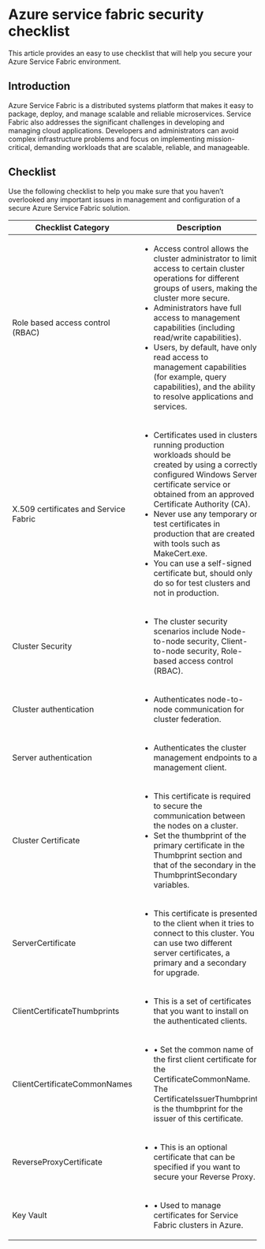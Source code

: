 # Azure service fabric security checklist
This article provides an easy to use checklist that will help you secure your Azure Service Fabric environment.

## Introduction
Azure Service Fabric is a distributed systems platform that makes it easy to package, deploy, and manage scalable and reliable microservices. Service Fabric also addresses the significant challenges in developing and managing cloud applications. Developers and administrators can avoid complex infrastructure problems and focus on implementing mission-critical, demanding workloads that are scalable, reliable, and manageable.

## Checklist
Use the following checklist to help you make sure that you haven’t overlooked any important issues in management and configuration of a secure Azure Service Fabric solution.


|Checklist Category| Description |
| ------------ | -------- |
|Role based access control (RBAC) | <ul><li>Access control allows the cluster administrator to limit access to certain cluster operations for different groups of users, making the cluster more secure.</li><li>Administrators have full access to management capabilities (including read/write capabilities). </li><li>	Users, by default, have only read access to management capabilities (for example, query capabilities), and the ability to resolve applications and services.</li></ul>|
|X.509 certificates and Service Fabric | <ul><li>Certificates used in clusters running production workloads should be created by using a correctly configured Windows Server certificate service or obtained from an approved Certificate Authority (CA).</li><li>Never use any temporary or test certificates in production that are created with tools such as MakeCert.exe. </li><li>You can use a self-signed certificate but, should only do so for test clusters and not in production.</li></ul>|
|Cluster Security | <ul><li>The cluster security scenarios include Node-to-node security, Client-to-node security, Role-based access control (RBAC).</li></ul>|
|Cluster authentication | <ul><li>Authenticates node-to-node communication for cluster federation. </li></ul>|
|Server authentication | <ul><li>Authenticates the cluster management endpoints to a management client.</li></ul>|
|Cluster Certificate | <ul><li>This certificate is required to secure the communication between the nodes on a cluster.</li><li>	Set the thumbprint of the primary certificate in the Thumbprint section and that of the secondary in the ThumbprintSecondary variables.</li></ul>|
|ServerCertificate| <ul><li>This certificate is presented to the client when it tries to connect to this cluster. You can use two different server certificates, a primary and a secondary for upgrade.</li></ul>|
|ClientCertificateThumbprints| <ul><li>This is a set of certificates that you want to install on the authenticated clients. </li></ul>|
|ClientCertificateCommonNames| <ul><li>•	Set the common name of the first client certificate for the CertificateCommonName. The CertificateIssuerThumbprint is the thumbprint for the issuer of this certificate. </li></ul>|
|ReverseProxyCertificate| <ul><li>•	This is an optional certificate that can be specified if you want to secure your Reverse Proxy. </li></ul>|
|Key Vault| <ul><li>•	Used to manage certificates for Service Fabric clusters in Azure.  </li></ul>|
